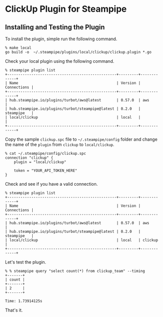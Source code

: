 # ClickUp Plugin for Steampipe

## Installing and Testing the Plugin

To install the plugin, simple run the following command.

```
% make local
go build -o  ~/.steampipe/plugins/local/clickup/clickup.plugin *.go
```

Check your local plugin using the following command.

```
% steampipe plugin list
+--------------------------------------------------+---------+-------------+
| Name                                             | Version | Connections |
+--------------------------------------------------+---------+-------------+
| hub.steampipe.io/plugins/turbot/aws@latest       | 0.57.0  | aws         |
| hub.steampipe.io/plugins/turbot/steampipe@latest | 0.2.0   | steampipe   |
| local/clickup                                    | local   |             |
+--------------------------------------------------+---------+-------------+
```

Copy the sample `clickup.spc` file to `~/.steampipe/config` folder and change the name of the `plugin` from `clickup` to `local/clickup`.

```
% cat ~/.steampipe/config/clickup.spc
connection "clickup" {
    plugin = "local/clickup"

    token = "YOUR_API_TOKEN_HERE"
}
```

Check and see if you have a valid connection.

```
% steampipe plugin list
+--------------------------------------------------+---------+-------------+
| Name                                             | Version | Connections |
+--------------------------------------------------+---------+-------------+
| hub.steampipe.io/plugins/turbot/aws@latest       | 0.57.0  | aws         |
| hub.steampipe.io/plugins/turbot/steampipe@latest | 0.2.0   | steampipe   |
| local/clickup                                    | local   | clickup     |
+--------------------------------------------------+---------+-------------+
```

Let's test the plugin.

```
% % steampipe query "select count(*) from clickup_team" --timing
+-------+
| count |
+-------+
| 2     |
+-------+

Time: 1.73914125s
```

That's it.
